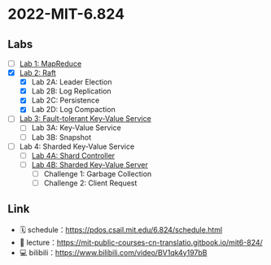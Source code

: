 # 2022-MIT-6.824

## Labs

- [ ] [Lab 1: MapReduce]()
- [x] [Lab 2: Raft](https://github.com/Khighness/2022-MIT-6.824/tree/master/src/raft)
  - [x] Lab 2A: Leader Election 
  - [x] Lab 2B: Log Replication 
  - [x] Lab 2C: Persistence
  - [x] Lab 2D: Log Compaction
- [ ] [Lab 3: Fault-tolerant Key-Value Service]()
  - [ ] Lab 3A: Key-Value Service
  - [ ] Lab 3B: Snapshot
- [ ] Lab 4: Sharded Key-Value Service
  - [ ] [Lab 4A: Shard Controller]()
  - [ ] [Lab 4B: Sharded Key-Value Server]()
    - [ ] Challenge 1: Garbage Collection
    - [ ] Challenge 2: Client Request

## Link

- 🗓 schedule：https://pdos.csail.mit.edu/6.824/schedule.html
- 📑 lecture：https://mit-public-courses-cn-translatio.gitbook.io/mit6-824/
- 💻 bilibili：https://www.bilibili.com/video/BV1qk4y197bB
